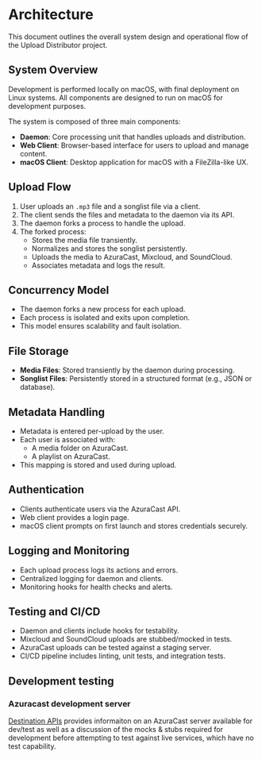 # Architecture

This document outlines the overall system design and operational flow of the Upload Distributor project.

## System Overview

Development is performed locally on macOS, with final deployment on Linux systems. All components are designed to run on macOS for development purposes.

The system is composed of three main components:

- **Daemon**: Core processing unit that handles uploads and distribution.
- **Web Client**: Browser-based interface for users to upload and manage content.
- **macOS Client**: Desktop application for macOS with a FileZilla-like UX.

## Upload Flow

1. User uploads an `.mp3` file and a songlist file via a client.
2. The client sends the files and metadata to the daemon via its API.
3. The daemon forks a process to handle the upload.
4. The forked process:
   - Stores the media file transiently.
   - Normalizes and stores the songlist persistently.
   - Uploads the media to AzuraCast, Mixcloud, and SoundCloud.
   - Associates metadata and logs the result.

## Concurrency Model

- The daemon forks a new process for each upload.
- Each process is isolated and exits upon completion.
- This model ensures scalability and fault isolation.

## File Storage

- **Media Files**: Stored transiently by the daemon during processing.
- **Songlist Files**: Persistently stored in a structured format (e.g., JSON or database).

## Metadata Handling

- Metadata is entered per-upload by the user.
- Each user is associated with:
  - A media folder on AzuraCast.
  - A playlist on AzuraCast.
- This mapping is stored and used during upload.

## Authentication

- Clients authenticate users via the AzuraCast API.
- Web client provides a login page.
- macOS client prompts on first launch and stores credentials securely.

## Logging and Monitoring

- Each upload process logs its actions and errors.
- Centralized logging for daemon and clients.
- Monitoring hooks for health checks and alerts.

## Testing and CI/CD

- Daemon and clients include hooks for testability.
- Mixcloud and SoundCloud uploads are stubbed/mocked in tests.
- AzuraCast uploads can be tested against a staging server.
- CI/CD pipeline includes linting, unit tests, and integration tests.


## Development testing

### Azuracast development server

[Destination APIs](docs/destiantion0-apis.md) provides informaiton on an AzuraCast server available for dev/test as well as a discussion of the mocks & stubs required for development before attempting to test against live services, which have no test capability.
